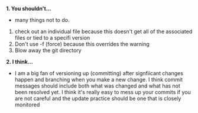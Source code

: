 **1. You shouldn't...**
 - many things not to do. 
1. check out an individual file because this doesn't get all of the associated files or tied to a specifi version
2. Don't use -f (force) because this overrides the warning
3. Blow away the git directory

**2. I think...**
- I am a big fan of versioning up (committing) after signfiicant changes happen and branching when you make a new change. I think commit messages should include both what was changed and what has not been resolved yet. I think it's really easy to mess up your commits if you are not careful and the update practice should be one that is closely monitored